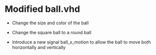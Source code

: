 # Modified ball.vhd

* Change the size and color of the ball

* Change the square ball to a round ball

* Introduce a new signal ball_x_motion to allow the ball to move both horizontally and vertically
